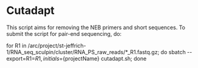 # Cutadapt
This script aims for removing the NEB primers and short sequences.
To submit the script for pair-end sequencing, do:

for R1 in /arc/project/st-jeffrich-1/RNA_seq_sculpin/cluster/RNA_PS_raw_reads/*_R1.fastq.gz; do 
sbatch --export=R1=${R1},initials=${projectName} cutadapt.sh; 
done